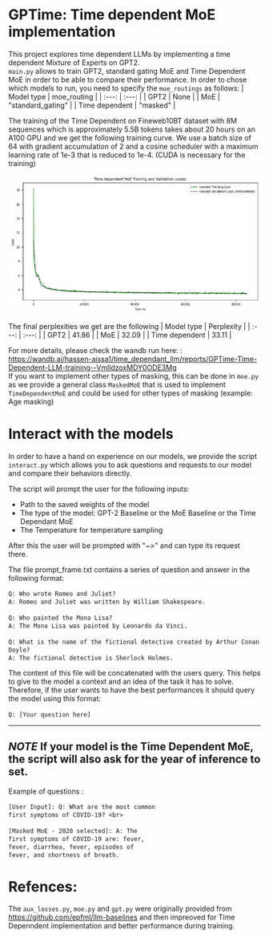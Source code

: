 # GPTime: Time dependent MoE implementation

This project explores time dependent LLMs by implementing a time dependent Mixture of Experts on GPT2. <br>
`main.py` allows to train GPT2, standard gating MoE and Time Dependent MoE in order to be able to compare their performance. 
In order to chose which models to run, you need to specify the `moe_routings` as follows:
| Model type | moe_routing    |
| :---:   | :---: |
| GPT2 | None   | 
| MoE    | "standard_gating" |
| Time dependent    | "masked" |

The training of the Time Dependent on Fineweb10BT dataset with 8M sequences which is approximately 5.5B tokens takes about 20 hours on an A100 GPU and we get the following training curve.
We use a batch size of 64 with gradient accumulation of 2 and a cosine scheduler with a maximum learning rate of 1e-3 that is reduced to 1e-4. (CUDA is necessary for the training)<br>


![Time dependent training curve](assets/time_dependent.png)

The final perplexities we get are the following
| Model type | Perplexity    |
| :---:   | :---: |
| GPT2 | 41.86  | 
| MoE    | 32.09 |
| Time dependent    | 33.11 |

For more details, please check the wandb run here: : https://wandb.ai/hassen-aissa1/time_dependant_llm/reports/GPTime-Time-Dependent-LLM-training--VmlldzoxMDY0ODE3Mg<br>
If you want to implement other types of masking, this can be done in `moe.py` as we provide a general class `MaskedMoE` that is used to implement `TimeDependentMoE` and could be used for other types of masking (example: Age masking)
# Interact with the models
In order to have a hand on experience on our models, we provide the script `interact.py` which allows you to ask questions and requests to our model and compare their behaviors directly. 

The script will prompt the user for the following inputs:
- Path to the saved weights of the model
- The type of the model: GPT-2 Baseline or the MoE Baseline or the Time Dependant MoE
- The Temperature for temperature sampling

After this the user will be prompted with "~>" and can type its request there.

The file prompt_frame.txt contains a series of question and answer in the following format:
```
Q: Who wrote Romeo and Juliet?  
A: Romeo and Juliet was written by William Shakespeare.

Q: Who painted the Mona Lisa?  
A: The Mona Lisa was painted by Leonardo da Vinci.

Q: What is the name of the fictional detective created by Arthur Conan Doyle?  
A: The fictional detective is Sherlock Holmes.
```
The content of this file will be concatenated with the users query. This helps to give to the model a context and an idea of the task it has to solve.
Therefore, if the user wants to have the best performances it should query the model using this format: 

```Q: [Your question here]```

---
***NOTE***
If your model is the Time Dependent MoE, the script will also ask for the year of inference to set.<br>
---
Example of questions : 
```
[User Input]: Q: What are the most common
first symptoms of COVID-19? <br>

[Masked MoE - 2020 selected]: A: The
first symptoms of COVID-19 are: fever,
fever, diarrhea, fever, episodes of
fever, and shortness of breath.
```


# Refences:
The `aux_losses.py`, `moe.py` and `gpt.py` were originally provided from https://github.com/epfml/llm-baselines and then impreoved for Time Depenndent implementation and better performance during training.


